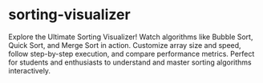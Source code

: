 # sorting-visualizer
Explore the Ultimate Sorting Visualizer!  Watch algorithms like Bubble Sort, Quick Sort, and Merge Sort in action. Customize array size and speed, follow step-by-step execution, and compare performance metrics. Perfect for students and enthusiasts to understand and master sorting algorithms interactively.
